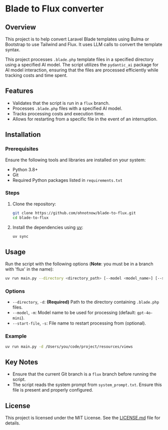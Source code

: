 # Blade to Flux converter

## Overview

This project is to help convert Laravel Blade templates using Bulma or Bootstrap to use Tailwind and Flux.  It uses LLM calls to convert the template syntax.

This project processes `.blade.php` template files in a specified directory using a specified AI model. The script utilizes the `pydantic_ai` package for AI model interaction, ensuring that the files are processed efficiently while tracking costs and time spent.

## Features

- Validates that the script is run in a `flux` branch.
- Processes `.blade.php` files with a specified AI model.
- Tracks processing costs and execution time.
- Allows for restarting from a specific file in the event of an interruption.

## Installation

### Prerequisites

Ensure the following tools and libraries are installed on your system:

- Python 3.8+
- Git
- Required Python packages listed in `requirements.txt`

### Steps

1. Clone the repository:

   ```bash
   git clone https://github.com/ohnotnow/blade-to-flux.git
   cd blade-to-flux
   ```

2. Install the dependencies using [uv](https://docs.astral.sh/uv/):

   ```bash
   uv sync
   ```

## Usage

Run the script with the following options (**Note**: you must be in a branch with 'flux' in the name):

```bash
uv run main.py --directory <directory_path> [--model <model_name>] [--start-file <file_name>]
```

### Options

- `--directory`, `-d`: **(Required)** Path to the directory containing `.blade.php` files.
- `--model`, `-m`: Model name to be used for processing (default: `gpt-4o-mini`).
- `--start-file`, `-s`: File name to restart processing from (optional).

### Example

```bash
uv run main.py -d /Users/you/code/project/resources/views
```

## Key Notes

- Ensure that the current Git branch is a `flux` branch before running the script.
- The script reads the system prompt from `system_prompt.txt`. Ensure this file is present and properly configured.

## License

This project is licensed under the MIT License. See the [LICENSE.md](LICENSE.md) file for details.
